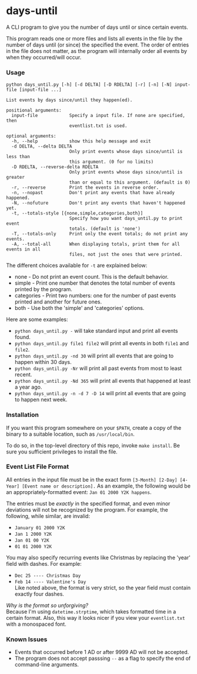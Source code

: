 # days-until
A CLI program to give you the number of days until or since certain events.

This program reads one or more files and lists all events in the file by the number of days until (or since) the specified the event. The order of entries in the file does not matter, as the program will internally order all events by when they occurred/will occur.

### Usage
```
python days_until.py [-h] [-d DELTA] [-D RDELTA] [-r] [-n] [-N] input-file [input-file ...]

List events by days since/until they happen(ed).

positional arguments:
  input-file            Specify a input file. If none are specified, then
                        eventlist.txt is used.

optional arguments:
  -h, --help            show this help message and exit
  -d DELTA, --delta DELTA
                        Only print events whose days since/until is less than
                        this argument. (0 for no limits)
  -D RDELTA, --reverse-delta RDELTA
                        Only print events whose days since/until is greater
                        than or equal to this argument. (default is 0)
  -r, --reverse         Print the events in reverse order.
  -n, --nopast          Don't print any events that have already happened.
  -N, --nofuture        Don't print any events that haven't happened yet.
  -t, --totals-style [{none,simple,categories,both}]
                        Specify how you want days_until.py to print event
                        totals. (default is 'none')
  -T, --totals-only     Print only the event totals; do not print any events.
  -A, --total-all       When displaying totals, print them for all events in all
                        files, not just the ones that were printed.
```

The different choices available for `-t` are explained below:
  * none       - Do not print an event count. This is the default behavior.
  * simple     - Print one number that denotes the total number of events printed by the program.
  * categories - Print two numbers: one for the number of past events printed and another for future ones.
  * both       - Use both the 'simple' and 'categories' options.

Here are some examples:
* `python days_until.py -` will take standard input and print all events found.
* `python days_until.py file1 file2` will print all events in both `file1` and `file2`.
* `python days_until.py -nd 30` will print all events that are going to happen within 30 days.
* `python days_until.py -Nr` will print all past events from most to least recent.
* `python days_until.py -Nd 365` will print all events that happened at least a year ago.
* `python days_until.py -n -d 7 -D 14` will print all events that are going to happen next week.

### Installation
If you want this program somewhere on your `$PATH`, create a copy of the binary to a suitable location, such as `/usr/local/bin`.

To do so, in the top-level directory of this repo, invoke `make install`. Be sure you sufficient privileges to install the file.

### Event List File Format
All entries in the input file must be in the exact form `[3-Month] [2-Day] [4-Year] [Event name or description].` As an example, the following would be an appropriately-formatted event: `Jan 01 2000 Y2K happens`.

The entries must be *exactly* in the specified format, and even minor deviations will not be recognized by the program. For example, the following, while similar, are invalid:
* `January 01 2000 Y2K`
* `Jan 1 2000 Y2K`
* `Jan 01 00 Y2K`
* `01 01 2000 Y2K`

You may also specify recurring events like Christmas by replacing the 'year' field with dashes. For example:
* `Dec 25 ---- Christmas Day`
* `Feb 14 ---- Valentine's Day`
<br> Like noted above, the format is very strict, so the year field must contain exactly four dashes.

*Why is the format so unforgiving?* <br>
Because I'm using `datetime.strptime`, which takes formatted time in a certain format. Also, this way it looks nicer if you view your `eventlist.txt` with a monospaced font.

### Known Issues
* Events that occurred before 1 AD or after 9999 AD will not be accepted.
* The program does not accept passsing `--` as a flag to specify the end of command-line arguments.

